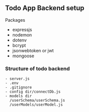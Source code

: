 ## Todo App Backend setup

Packages

- expressjs
- nodemon
- dotenv
- bcrypt
- jsonwebtoken or jwt
- mongoose

### Structure of todo backend

```
- server.js
- .env
- .gitignore
- config dir/connectDb.js
- models dir
  /userSchema/userSchema.js
  /userModels/userModel.js

```

